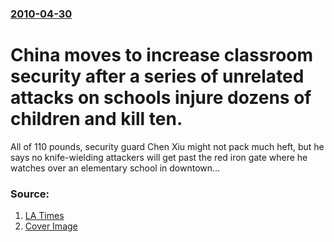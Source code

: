 ### [2010-04-30](/news/2010/04/30/index.md)

# China moves to increase classroom security after a series of unrelated attacks on schools injure dozens of children and kill ten. 

All of 110 pounds, security guard Chen Xiu might not pack much heft, but he says no knife-wielding attackers will get past the red iron gate where he watches over an elementary school in downtown...


### Source:

1. [LA Times](http://www.latimes.com/news/nationworld/nation/la-fg--china-stabbings-20100501,0,1982257.story)
1. [Cover Image](http://latimesblogs.latimes.com/fb.jpg)
